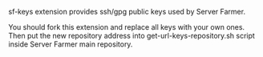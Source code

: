 sf-keys extension provides ssh/gpg public keys used by Server Farmer.

You should fork this extension and replace all keys with your own ones.
Then put the new repository address into get-url-keys-repository.sh
script inside Server Farmer main repository.
